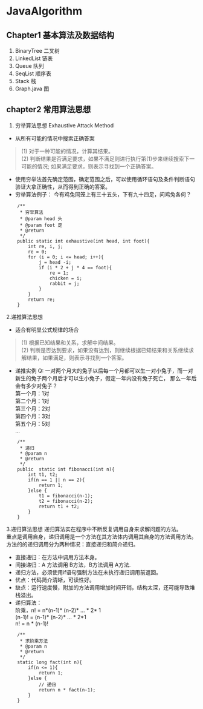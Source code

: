 # JavaAlgorithm
## Chapter1 基本算法及数据结构
1. BinaryTree  二叉树
2. LinkedList 链表
3. Queue    队列
4. SeqList  顺序表
5. Stack    栈
6. Graph.java 图


## chapter2 常用算法思想

1. 穷举算法思想 Exhaustive Attack Method
- 从所有可能的情况中搜索正确答案
 > (1) 对于一种可能的情况，计算其结果。  
 > (2) 判断结果是否满足要求，如果不满足则进行执行第(1)步来继续搜索下一可能的情况; 如果满足要求，则表示寻找到一个正确答案。
 - 使用穷举法首先确定范围，确定范围之后，可以使用循环语句及条件判断语句验证大拿正确性，从而得到正确的答案。
 - 穷举算法例子：
    今有鸡兔同笼上有三十五头，下有九十四足，问鸡兔各何？
 ```
     /**
      * 穷举算法
      * @param head 头
      * @param foot 足
      * @return
      */
     public static int exhaustive(int head, int foot){
         int re, i, j;
         re = 0;
         for (i = 0; i <= head; i++){
             j = head -i;
             if (i * 2 + j * 4 == foot){
                 re = 1;
                 chicken = i;
                 rabbit = j;
             }
         }
         return re;
     }

```
2.递推算法思想 
- 适合有明显公式规律的场合
> (1) 根据已知结果和关系，求解中间结果。  
> (2) 判断是否达到要求，如果没有达到，则继续根据已知结果和关系继续求解结果，如果满足，则表示寻找到一个答案。
- 递推实例
Q: 一对两个月大的兔子以后每一个月都可以生一对小兔子，而一对新生的兔子两个月后才可以生小兔子，假定一年内没有兔子死亡，
那么一年后会有多少对兔子？  
 第一个月：1对  
 第二个月：1对  
 第三个月：2对  
 第四个月：3对  
 第五个月：5对  
 ...
 ```
     /**
      * 递归
      * @param n
      * @return
      */
     public  static int fibonacci(int n){
         int t1, t2;
         if(n == 1 || n == 2){
             return 1;
         }else {
             t1 = fibonacci(n-1);
             t2 = fibonacci(n-2);
             return t1 + t2;
         }
     }
 ```
 3.递归算法思想
 递归算法实在程序中不断反复调用自身来求解问题的方法。  
 重点是调用自身，递归调用是一个方法在其方法体内调用其自身的方法调用方法。  
 方法的的递归调用分为两种情况：直接递归和简介递归。 
 - 直接递归：在方法中调用方法本身。
 - 间接递归：A 方法调用 B方法，B方法调用 A方法.
 - 递归方法，必须使用if语句强制方法在未执行递归调用前返回。  
 - 优点：代码简介清晰，可读性好。
 - 缺点：运行速度慢，附加的方法调用增加时间开销，结构太深，还可能导致堆栈溢出。  
 - 递归算法：  
    阶乘，n! = n*(n-1)* (n-2)* ... * 2* 1  
         (n-1)! = (n-1)* (n-2)* ... * 2*1  
         n! = n * (n-1)! 
```
    /**
     * 求阶乘方法
     * @param n
     * @return
     */
    static long fact(int n){
        if(n <= 1){
            return 1;
        }else {
            // 递归
            return n * fact(n-1);
        }
    }
```  